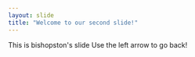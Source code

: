 ```yaml
---
layout: slide
title: "Welcome to our second slide!"
---
```

This is bishopston's slide
Use the left arrow to go back!
